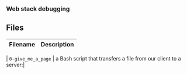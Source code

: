 ###  Web stack debugging 

## Files
| Filename | Description |
| -------- | ----------- |

| `0-give_me_a_page` |  a Bash script that transfers a file from our client to a server:|
